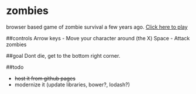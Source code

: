 # zombies
browser based game of zombie survival a few years ago.
<a href="http://cdn.rawgit.com/kmc059000/zombies/master/index.html" target="_blank">Click here to play</a>

##controls
Arrow keys - Move your character around (the X)
Space - Attack zombies

##goal
Dont die, get to the bottom right corner.

##todo
* ~~host it from github pages~~
* modernize it (update libraries, bower?, lodash?)
